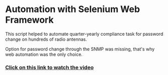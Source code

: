 ######  <h1> Automation with Selenium Web Framework
 
This script helped to automate quarter-yearly compliance task for password change on hundreds of radio antennas.

Option for password change through the SNMP was missing, that's why web automation was the only choice.

<h3><a href="https://arturfatkul.github.io/webautomation-4radio-antennas/">Сlick on this link to watch the video</a></h3>
